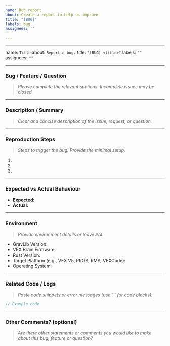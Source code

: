 ```yaml
---
name: Bug report
about: Create a report to help us improve
title: "[BUG]"
labels: bug
assignees: ''

---
```


---
name: `Title`
about: `Report a bug.`
title: `"[BUG] <title>"`
labels: `""`
assignees: `""`

---

### Bug / Feature / Question

> _Please complete the relevant sections. Incomplete issues may be closed._

---

### Description / Summary

> _Clear and concise description of the issue, request, or question._

---

### Reproduction Steps

> _Steps to trigger the bug. Provide the minimal setup._

1.  
2.  
3.  

---

### Expected vs Actual Behaviour

- **Expected:**  
- **Actual:**  

---

### Environment

> _Provide environment details or leave `N/A`._

- GravLib Version:  
- VEX Brain Firmware:  
- Rust Version:  
- Target Platform (e.g., VEX V5, PROS, RMS, VEXCode):  
- Operating System:  

---

### Related Code / Logs

> _Paste code snippets or error messages (use ``` for code blocks)._

```rust
// Example code
```
---

### Other Comments? (optional)

> _Are there other statements or comments you would like to make about this bug, feature or question?_
